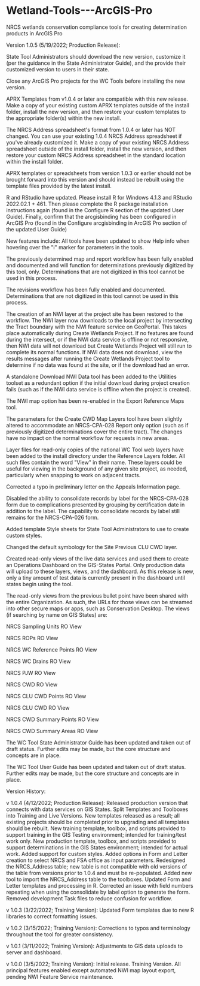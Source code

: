 # Wetland-Tools---ArcGIS-Pro
NRCS wetlands conservation compliance tools for creating determination products in ArcGIS Pro

Version 1.0.5 (5/19/2022; Production Release):

State Tool Administrators should download the new version, customize it (per the guidance in the State Administrator Guide), and the provide their customized version to users in their state.
	
Close any ArcGIS Pro projects for the WC Tools before installing the new version.
	
APRX Templates from v1.0.4 or later are compatible with this new release. Make a copy of your existing custom APRX templates outside of the install folder, install the new version, and then restore your custom templates to the appropriate folder(s) within the new install.
	
The NRCS Address spreadsheet's format from 1.0.4 or later has NOT changed. You can use your existing 1.0.4 NRCS Address spreadsheet if you've already customized it. Make a copy of your existing NRCS Address spreadsheet outside of the install folder, install the new version, and then restore your custom NRCS Address spreadsheet in the standard location within the install folder.
	
APRX templates or spreadsheets from version 1.0.3 or earlier should not be brought forward into this version and should instead be rebuilt using the template files provided by the latest install.
	
R and RStudio have updated.  Please install R for Windows 4.1.3 and RStudio 2022.02.1 + 461.  Then please complete the R package installation instructions again (found in the Configure R section of the updated User Guide).  Finally, confirm that the arcgisbinding has been configured in ArcGIS Pro (found in the Configure arcgisbinding in ArcGIS Pro section of the updated User Guide)
	
New features include:
All tools have been updated to show Help info when hovering over the "i" marker for parameters in the tools.
		
The previously determined map and report workflow has been fully enabled and documented and will function for determinations previously digitized by this tool, only. Determinations that are not digitized in this tool cannot be used in this process.
		
The revisions workflow has been fully enabled and documented. Determinations that are not digitized in this tool cannot be used in this process.
		
The creation of an NWI layer at the project site has been restored to the workflow.  The NWI layer now downloads to the local project by intersecting the Tract boundary with the NWI feature service on GeoPortal.  This takes place automatically during Create Wetlands Project.  If no features are found during the intersect, or if the NWI data service is offline or not responsive, then NWI data will not download but Create Wetlands Project will still run to complete its normal functions.  If NWI data does not download, view the results messages after running the Create Wetlands Project tool to determine if no data was found at the site, or if the download had an error.
		
A standalone Download NWI Data tool has been added to the Utilities toolset as a redundant option if the initial download during project creation fails (such as if the NWI data service is offline when the project is created).
		
The NWI map option has been re-enabled in the Export Reference Maps tool.
		
The parameters for the Create CWD Map Layers tool have been slightly altered to accommodate an NRCS-CPA-028 Report only option (such as if previously digitized determinations cover the entire tract).  The changes have no impact on the normal workflow for requests in new areas.
		
Layer files for read-only copies of the national WC Tool web layers have been added to the install directory under the Reference Layers folder. All such files contain the word "View" in their name.  These layers could be useful for viewing in the background of any given site project, as needed, particularly when snapping to work on adjacent tracts.
		
Corrected a typo in preliminary letter on the Appeals Information page.
		
Disabled the ability to consolidate records by label for the NRCS-CPA-028 form due to complications presented by grouping by certification date in addition to the label.  The capability to consolidate records by label still remains for the NRCS-CPA-026 form.
		
Added template Style sheets for State Tool Administrators to use to create custom styles.
		
Changed the default symbology for the Site Previous CLU CWD layer.
		
Created read-only views of the live data services and used them to create an Operations Dashboard on the GIS-States Portal. Only production data will upload to these layers, views, and the dashboard.  As this release is new, only a tiny amount of test data is currently present in the dashboard until states begin using the tool. 
		
The read-only views from the previous bullet point have been shared with the entire Organization. As such, the URLs for those views can be streamed into other secure maps or apps, such as Conservation Desktop. The views (if searching by name on GIS States) are:

			
NRCS Sampling Units RO View
			
NRCS ROPs RO View
			
NRCS WC Reference Points RO View
			
NRCS WC Drains RO View
			
NRCS PJW RO View
			
NRCS CWD RO View
			
NRCS CLU CWD Points RO View
			
NRCS CLU CWD RO View
			
NRCS CWD Summary Points RO View
			
NRCS CWD Summary Areas RO View
		
		
		
The WC Tool State Administrator Guide has been updated and taken out of draft status. Further edits may be made, but the core structure and concepts are in place.
		
The WC Tool User Guide has been updated and taken out of draft status. Further edits may be made, but the core structure and concepts are in place.




Version History:

v 1.0.4 (4/12/2022; Production Release):
Released production version that connects with data services on GIS States.
Split Templates and Toolboxes into Training and Live Versions.
New templates released as a result; all existing projects should be completed prior to upgrading and all templates should be rebuilt.
New training template, toolbox, and scripts provided to support training in the GIS Testing environment; intended for training/test work only.
New production template, toolbox, and scripts provided to support determinations in the GIS States environment; intended for actual work.
Added support for custom styles.
Added options in Form and Letter creation to select NRCS and FSA office as input parameters.
Redesigned the NRCS_Address table; new table is not compatible with old versions of the table from versions prior to 1.0.4 and must be re-populated.
Added new tool to import the NRCS_Address table to the toolboxes.
Updated Form and Letter templates and processing in R.
Corrected an issue with field numbers repeating when using the consolidate by label option to generate the form.
Removed development Task files to reduce confusion for workflow.

v 1.0.3 (3/22/2022; Training Version):
Updated Form templates due to new R libraries to correct formatting issues.

v 1.0.2 (3/15/2022; Training Version):
Corrections to typos and terminology throughout the tool for greater consistency.

v 1.0.1 (3/11/2022; Training Version):
Adjustments to GIS data uploads to server and dashboard.

v 1.0.0 (3/5/2022; Training Version):
Initial release. Training Version.
All principal features enabled except automated NWI map layout export, pending NWI Feature Service maintenance.
